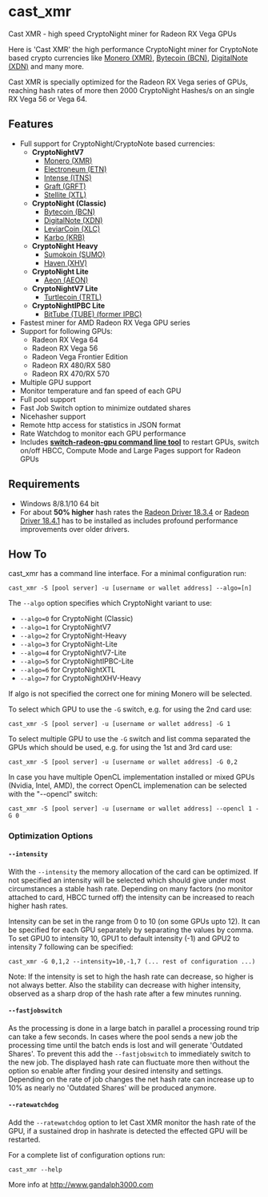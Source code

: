 # cast_xmr

Cast XMR - high speed CryptoNight miner for Radeon RX Vega GPUs

Here is 'Cast XMR' the high performance CryptoNight miner for CryptoNote based crypto currencies like [Monero (XMR)](https://getmonero.org/), [Bytecoin (BCN)](https://bytecoin.org), [DigitalNote (XDN)](http://digitalnote.org) and many more. 

Cast XMR is specially optimized for the Radeon RX Vega series of GPUs, reaching hash rates of more then 2000 CryptoNight Hashes/s on an single RX Vega 56 or Vega 64.


## Features

- Full support for CryptoNight/CryptoNote based currencies:
  - **CryptoNightV7**
	- [Monero (XMR)](https://getmonero.org)
	- [Electroneum (ETN)](https://electroneum.com)
	- [Intense (ITNS)](https://intensecoin.com)
	- [Graft (GRFT)](https://www.graft.network)
	- [Stellite (XTL)](https://stellite.cash)
  - **CryptoNight (Classic)**
	- [Bytecoin (BCN)](https://bytecoin.org)
	- [DigitalNote (XDN)](http://digitalnote.org)
	- [LeviarCoin (XLC)](https://leviarcoin.org)
	- [Karbo (KRB)](https://karbo.io)
  - **CryptoNight Heavy**
	- [Sumokoin (SUMO)](https://www.sumokoin.org)
	- [Haven (XHV)](https://havenprotocol.com)
  - **CryptoNight Lite**
	- [Aeon (AEON)](https://www.aeon.cash)
  - **CryptoNightV7 Lite**
	- [Turtlecoin (TRTL)](https://turtlecoin.lol)
  - **CryptoNightIPBC Lite**
	- [BitTube (TUBE) (former IPBC)](https://coin.bit.tube)
- Fastest miner for AMD Radeon RX Vega GPU series
- Support for following GPUs:
	- Radeon RX Vega 64 
	- Radeon RX Vega 56
	- Radeon Vega Frontier Edition
	- Radeon RX 480/RX 580 
	- Radeon RX 470/RX 570 
- Multiple GPU support
- Monitor temperature and fan speed of each GPU
- Full pool support
- Fast Job Switch option to minimize outdated shares
- Nicehasher support
- Remote http access for statistics in JSON format 
- Rate Watchdog to monitor each GPU performance
- Includes **[switch-radeon-gpu command line tool](/cast_xmr/switch-radeon-gpu-compute-mode-hbcc-largepages/)** to restart GPUs, switch on/off HBCC, Compute Mode and Large Pages support for Radeon GPUs

## Requirements

- Windows 8/8.1/10 64 bit
- For about **50% higher** hash rates the [Radeon Driver 18.3.4](https://support.amd.com/en-us/kb-articles/Pages/Radeon-Software-Adrenalin-Edition-18.3.4-Release-Notes.aspx) or [Radeon Driver 18.4.1](https://support.amd.com/en-us/kb-articles/Pages/Radeon-Software-Adrenalin-Edition-18.4.1-Release-Notes.aspx) has to be installed as includes profound performance improvements over older drivers.


## How To

cast_xmr has a command line interface. For a minimal configuration run:

``
cast_xmr -S [pool server] -u [username or wallet address] --algo=[n]
``

The <code>--algo</code> option specifies which CryptoNight variant to use:

 - <code>--algo=0</code> for CryptoNight (Classic)
 - <code>--algo=1</code> for CryptoNightV7
 - <code>--algo=2</code> for CryptoNight-Heavy
 - <code>--algo=3</code> for CryptoNight-Lite
 - <code>--algo=4</code> for CryptoNightV7-Lite
 - <code>--algo=5</code> for CryptoNightIPBC-Lite
 - <code>--algo=6</code> for CryptoNightXTL
 - <code>--algo=7</code> for CryptoNightXHV-Heavy

If algo is not specified the correct one for mining Monero will be selected.

To select which GPU to use the <code>-G</code> switch, e.g. for using the 2nd card use:

``
cast_xmr -S [pool server] -u [username or wallet address] -G 1
``

To select multiple GPU to use the <code>-G</code> switch and list comma separated the GPUs which should be used, e.g. for using the 1st and 3rd card use:

``
cast_xmr -S [pool server] -u [username or wallet address] -G 0,2
``


In case you have multiple OpenCL implementation installed or mixed GPUs (Nvidia, Intel, AMD), the correct OpenCL implemenation can be selected with the "--opencl" switch:

``
cast_xmr -S [pool server] -u [username or wallet address] --opencl 1 -G 0
``


### Optimization Options

#### <code>--intensity</code>

With the <code>--intensity</code> the memory allocation of the card can be optimized. If not specified an intensity will be selected which should give under most circumstances a stable hash rate. Depending on many factors (no monitor attached to card, HBCC turned off) the intensity can be increased to reach higher hash rates.

Intensity can be set in the range from 0 to 10 (on some GPUs upto 12). It can be specified for each GPU separately by separating the values by comma. To set GPU0 to intensity 10, GPU1 to default intensity (-1) and GPU2 to intensity 7 following can be specified: 

``
cast_xmr -G 0,1,2 --intensity=10,-1,7 (... rest of configuration ...)
``

Note: If the intensity is set to high the hash rate can decrease, so higher is not always better. Also the stability can decrease with higher intensity, observed as a sharp drop of the hash rate after a few minutes running.


#### <code>--fastjobswitch</code>

As the processing is done in a large batch in parallel a processing round trip can take a few seconds. In cases where the pool sends a new job the processing time until the batch ends is lost and will generate 'Outdated Shares'. To prevent this add the <code>--fastjobswitch</code> to immediately switch to the new job. The displayed hash rate can fluctuate more then without the option so enable after finding your desired intensity and settings. Depending on the rate of job changes the net hash rate can increase up to 10% as nearly no 'Outdated Shares' will be produced anymore.

#### <code>--ratewatchdog</code>

Add the <code>--ratewatchdog</code> option to let Cast XMR monitor the hash rate of the GPU, if a sustained drop in hashrate is detected the effected GPU will be restarted. 


For a complete list of configuration options run:

``
cast_xmr --help
``


More info at http://www.gandalph3000.com

